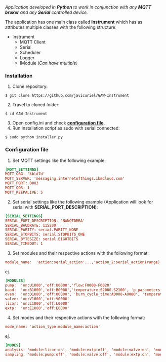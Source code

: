 *Application developed in **Python** to work in conjunction with any **MQTT broker** and any **Serial** controlled device.*

The application has one main class called **Instrument** which has as attributes multiple classes with the following structure:

* Instrument
  * MQTT Client
  * Serial
  * Scheduler
  * Logger
  * IModule *(Can have multiple)*




### **Installation**
1. Clone repository:
```
$ git clone https://github.com/javicuriel/GAW-Instrument
```
2. Travel to cloned folder:
```
$ cd GAW-Instrument
```
3. Open config.ini and check **[configuration file](#Configuration-file)**.
4. Run installation script as sudo with serial connected:
```
$ sudo python installer.py
```

### **Configuration file**
1. Set MQTT settings like the following example:
```ini
[MQTT_SETTINGS]
MQTT_ORG: 'kbld7d'
MQTT_SERVER: 'messaging.internetofthings.ibmcloud.com'
MQTT_PORT: 8883
MQTT_QOS: 1
MQTT_KEEPALIVE: 5
```
2. Set serial settings like the following example (Application will look for serial with **SERIAL_PORT_DESCRIPTION**):
```ini
[SERIAL_SETTINGS]
SERIAL_PORT_DESCRIPTION: 'NANOTDMRA'
SERIAL_BAUDRATE: 115200
SERIAL_PARITY: serial.PARITY_NONE
SERIAL_STOPBITS: serial.STOPBITS_ONE
SERIAL_BYTESIZE: serial.EIGHTBITS
SERIAL_TIMEOUT: 1
```
3. Set modules and their respective actions with the following format:
```ini
module_name:  'action:serial_action'...,'action_2:serial_action(range)'
```
ej.
```ini
[MODULES]
pump:  'on:U1000','off:U0000','flow:F0000-F0020'
band:  'on:B1000','off:B0000','temperature:S2000-S2100', 'p_parameters:P2000-P2100'
oven:  'on:O1000','off:O0000', 'burn_cycle_time:A0000-A0080', 'temperature:S1000-S1100'
valve: 'on:V1000','off:V0000'
licor: 'on:L1000','off:L0000'
extp:  'on:E1000','off:E0000'
```
4. Set modes and their respective actions with the following format:
```ini
mode_name: 'action_type:module_name:action'
```
ej.
```ini
[MODES]
analysis: 'module:licor:on', 'module:extp:off', 'module:valve:on', 'module:pump:on'
sampling: 'module:pump:off', 'module:valve:off', 'module:extp:on', 'module:licor:off'
```
